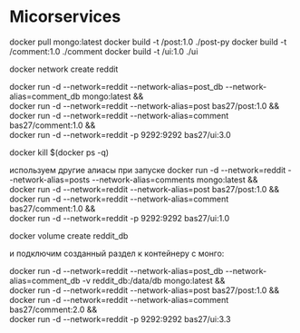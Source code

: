 # Micorservices

docker pull mongo:latest
docker build -t <your-dockerhub-login>/post:1.0 ./post-py
docker build -t <your-dockerhub-login>/comment:1.0 ./comment
docker build -t <your-dockerhub-login>/ui:1.0 ./ui

docker network create reddit

docker run -d --network=reddit --network-alias=post_db --network-alias=comment_db mongo:latest &&\
docker run -d --network=reddit --network-alias=post bas27/post:1.0 &&\
docker run -d --network=reddit --network-alias=comment bas27/comment:1.0 &&\
docker run -d --network=reddit -p 9292:9292 bas27/ui:3.0

docker kill $(docker ps -q)

используем другие алиасы при запуске
docker run -d --network=reddit --network-alias=posts --network-alias=comments mongo:latest &&\
docker run -d --network=reddit --network-alias=post bas27/post:1.0 &&\
docker run -d --network=reddit --network-alias=comment bas27/comment:1.0 &&\
docker run -d --network=reddit -p 9292:9292 bas27/ui:1.0

docker volume create reddit_db

и подключим созданный раздел к контейнеру с монго:

docker run -d --network=reddit --network-alias=post_db --network-alias=comment_db -v reddit_db:/data/db mongo:latest &&\
docker run -d --network=reddit --network-alias=post bas27/post:1.0 &&\
docker run -d --network=reddit --network-alias=comment bas27/comment:2.0 &&\
docker run -d --network=reddit -p 9292:9292 bas27/ui:3.3
